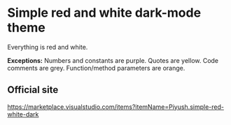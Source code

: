 # Simple red and white dark-mode theme

Everything is red and white.

**Exceptions:** Numbers and constants are purple. Quotes are yellow. Code comments are grey. Function/method parameters are orange.

## Official site

https://marketplace.visualstudio.com/items?itemName=Piyush.simple-red-white-dark
